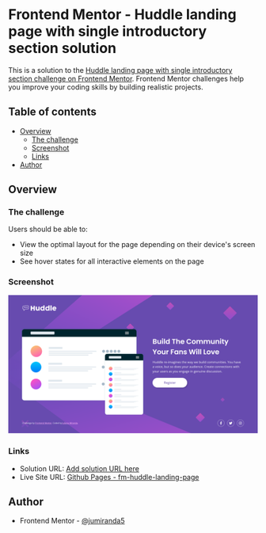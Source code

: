 # Frontend Mentor - Huddle landing page with single introductory section solution

This is a solution to the [Huddle landing page with single introductory section challenge on Frontend Mentor](https://www.frontendmentor.io/challenges/huddle-landing-page-with-a-single-introductory-section-B_2Wvxgi0). Frontend Mentor challenges help you improve your coding skills by building realistic projects. 

## Table of contents

- [Overview](#overview)
  - [The challenge](#the-challenge)
  - [Screenshot](#screenshot)
  - [Links](#links)
- [Author](#author)

## Overview

### The challenge

Users should be able to:

- View the optimal layout for the page depending on their device's screen size
- See hover states for all interactive elements on the page

### Screenshot

![Screenshot](./design/screenshot.png)

### Links

- Solution URL: [Add solution URL here](https://your-solution-url.com)
- Live Site URL: [Github Pages - fm-huddle-landing-page](https://jumiranda5.github.io/fm-huddle-landing-page/)

## Author

- Frontend Mentor - [@jumiranda5](https://www.frontendmentor.io/profile/jumiranda5)
